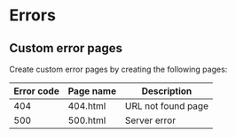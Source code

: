 # Errors

## Custom error pages

Create custom error pages by creating the following pages:

| Error code | Page name | Description |
| --- | --- | --- |
| 404 | 404.html | URL not found page
| 500 | 500.html | Server error
